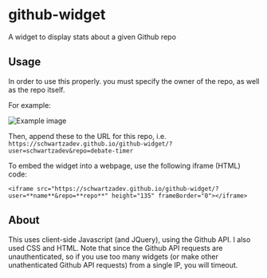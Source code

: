 # github-widget
A widget to display stats about a given Github repo
## Usage
In order to use this properly. you must specify the owner of the repo, as well as the repo itself.

For example:

![Example image](https://i.imgur.com/XVFDAD3.png)

Then, append these to the URL for this repo, i.e. `https://schwartzadev.github.io/github-widget/?user=schwartzadev&repo=debate-timer`

To embed the widget into a webpage, use the following iframe (HTML) code:

`<iframe src="https://schwartzadev.github.io/github-widget/?user=**name**&repo=**repo**" height="135" frameBorder="0"></iframe>`

## About

This uses client-side Javascript (and JQuery), using the Github API. I also used CSS and HTML.
Note that since the Github API requests are unauthenticated, so if you use too many widgets (or make other unathenticated Github API requests) from a single IP, you will timeout.
